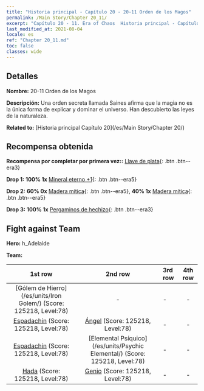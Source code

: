 ```yaml
---
title: "Historia principal - Capítulo 20 - 20-11 Orden de los Magos"
permalink: /Main Story/Chapter 20_11/
excerpt: "Capítulo 20 - 11. Era of Chaos  Historia principal - Capítulo 20_11. 20-11 Orden de los Magos"
last_modified_at: 2021-08-04
locale: es
ref: "Chapter 20_11.md"
toc: false
classes: wide
---
```


## Detalles

 **Nombre:** 20-11 Orden de los Magos

 **Descripción:** Una orden secreta llamada Saines afirma que la magia no es la única forma de explicar y dominar el universo. Han descubierto las leyes de la naturaleza.

 **Related to:** [Historia principal Capítulo 20](/es/Main Story/Chapter 20/)

## Recompensa obtenida

 **Recompensa por completar por primera vez::** [Llave de plata](/ItemsES/con_693/){: .btn .btn--era3}

 **Drop 1:** **100% 1x** [Mineral eterno +1](/ItemsES/mat_68/){: .btn .btn--era5}

 **Drop 2:** **60% 0x** [Madera mítica](/ItemsES/mat_62/){: .btn .btn--era5}, **40% 1x** [Madera mítica](/ItemsES/mat_62/){: .btn .btn--era5}

 **Drop 3:** **100% 1x** [Pergaminos de hechizo](/ItemsES/con_694/){: .btn .btn--era3}


## Fight against Team
 **Hero:** h_Adelaide

 **Team:**


  | 1st row | 2nd row | 3rd row | 4th row |
  |:----:|:----:|:----|:----:|
  | [Gólem de Hierro](/es/units/Iron Golem/) (Score: 125218, Level:78)  | - | - | - |
  | [Espadachín](/es/units/Swordsman/) (Score: 125218, Level:78)  | [Ángel](/es/units/Angel/) (Score: 125218, Level:78)  | - | - |
  | [Espadachín](/es/units/Swordsman/) (Score: 125218, Level:78)  | [Elemental Psíquico](/es/units/Psychic Elemental/) (Score: 125218, Level:78)  | - | - |
  | [Hada](/es/units/Sprite/) (Score: 125218, Level:78)  | [Genio](/es/units/Genie/) (Score: 125218, Level:78)  | - | - |


